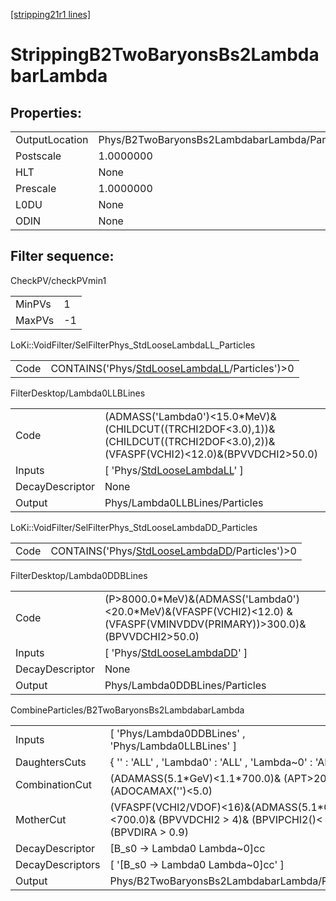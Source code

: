 [[stripping21r1 lines]](./stripping21r1-index)

# StrippingB2TwoBaryonsBs2LambdabarLambda

## Properties:

|                |                                               |
|----------------|-----------------------------------------------|
| OutputLocation | Phys/B2TwoBaryonsBs2LambdabarLambda/Particles |
| Postscale      | 1.0000000                                     |
| HLT            | None                                          |
| Prescale       | 1.0000000                                     |
| L0DU           | None                                          |
| ODIN           | None                                          |

## Filter sequence:

CheckPV/checkPVmin1

|        |     |
|--------|-----|
| MinPVs | 1   |
| MaxPVs | -1  |

LoKi::VoidFilter/SelFilterPhys_StdLooseLambdaLL_Particles

|      |                                                                                                    |
|------|----------------------------------------------------------------------------------------------------|
| Code | CONTAINS('Phys/[StdLooseLambdaLL](./stripping21r1-commonparticles-stdlooselambdall)/Particles')\>0 |

FilterDesktop/Lambda0LLBLines

|                 |                                                                                                                                      |
|-----------------|--------------------------------------------------------------------------------------------------------------------------------------|
| Code            | (ADMASS('Lambda0')\<15.0\*MeV)&(CHILDCUT((TRCHI2DOF\<3.0),1))&(CHILDCUT((TRCHI2DOF\<3.0),2))&(VFASPF(VCHI2)\<12.0)&(BPVVDCHI2\>50.0) |
| Inputs          | [ 'Phys/[StdLooseLambdaLL](./stripping21r1-commonparticles-stdlooselambdall)' ]                                                    |
| DecayDescriptor | None                                                                                                                                 |
| Output          | Phys/Lambda0LLBLines/Particles                                                                                                       |

LoKi::VoidFilter/SelFilterPhys_StdLooseLambdaDD_Particles

|      |                                                                                                    |
|------|----------------------------------------------------------------------------------------------------|
| Code | CONTAINS('Phys/[StdLooseLambdaDD](./stripping21r1-commonparticles-stdlooselambdadd)/Particles')\>0 |

FilterDesktop/Lambda0DDBLines

|                 |                                                                                                                             |
|-----------------|-----------------------------------------------------------------------------------------------------------------------------|
| Code            | (P\>8000.0\*MeV)&(ADMASS('Lambda0')\<20.0\*MeV)&(VFASPF(VCHI2)\<12.0) &(VFASPF(VMINVDDV(PRIMARY))\>300.0)&(BPVVDCHI2\>50.0) |
| Inputs          | [ 'Phys/[StdLooseLambdaDD](./stripping21r1-commonparticles-stdlooselambdadd)' ]                                           |
| DecayDescriptor | None                                                                                                                        |
| Output          | Phys/Lambda0DDBLines/Particles                                                                                              |

CombineParticles/B2TwoBaryonsBs2LambdabarLambda

|                  |                                                                                                            |
|------------------|------------------------------------------------------------------------------------------------------------|
| Inputs           | [ 'Phys/Lambda0DDBLines' , 'Phys/Lambda0LLBLines' ]                                                      |
| DaughtersCuts    | { '' : 'ALL' , 'Lambda0' : 'ALL' , 'Lambda~0' : 'ALL' }                                                    |
| CombinationCut   | (ADAMASS(5.1\*GeV)\<1.1\*700.0)& (APT\>2000.0)& (ADOCAMAX('')\<5.0)                                        |
| MotherCut        | (VFASPF(VCHI2/VDOF)\<16)&(ADMASS(5.1\*GeV)\<700.0)& (BPVVDCHI2 \> 4)& (BPVIPCHI2()\< 25)& (BPVDIRA \> 0.9) |
| DecayDescriptor  | [B_s0 -\> Lambda0 Lambda~0]cc                                                                            |
| DecayDescriptors | [ '[B_s0 -\> Lambda0 Lambda~0]cc' ]                                                                    |
| Output           | Phys/B2TwoBaryonsBs2LambdabarLambda/Particles                                                              |
